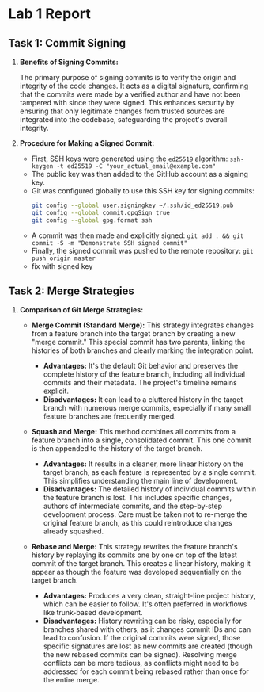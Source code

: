 # Lab 1 Report

## Task 1: Commit Signing

1.  **Benefits of Signing Commits:**

    The primary purpose of signing commits is to verify the origin and integrity of the code changes. It acts as a digital signature, confirming that the commits were made by a verified author and have not been tampered with since they were signed. This enhances security by ensuring that only legitimate changes from trusted sources are integrated into the codebase, safeguarding the project's overall integrity.

2.  **Procedure for Making a Signed Commit:**
    *   First, SSH keys were generated using the `ed25519` algorithm:
        `ssh-keygen -t ed25519 -C "your_actual_email@example.com"`
    *   The public key was then added to the GitHub account as a signing key.
    *   Git was configured globally to use this SSH key for signing commits:
        ```bash
        git config --global user.signingkey ~/.ssh/id_ed25519.pub
        git config --global commit.gpgSign true
        git config --global gpg.format ssh
        ```
    *   A commit was then made and explicitly signed:
        `git add . && git commit -S -m "Demonstrate SSH signed commit"`
    *   Finally, the signed commit was pushed to the remote repository:
        `git push origin master`
    * fix with signed key

## Task 2: Merge Strategies

1.  **Comparison of Git Merge Strategies:**

    *   **Merge Commit (Standard Merge):**
        This strategy integrates changes from a feature branch into the target branch by creating a new "merge commit." This special commit has two parents, linking the histories of both branches and clearly marking the integration point.
        *   **Advantages:** It's the default Git behavior and preserves the complete history of the feature branch, including all individual commits and their metadata. The project's timeline remains explicit.
        *   **Disadvantages:** It can lead to a cluttered history in the target branch with numerous merge commits, especially if many small feature branches are frequently merged.

    *   **Squash and Merge:**
        This method combines all commits from a feature branch into a single, consolidated commit. This one commit is then appended to the history of the target branch.
        *   **Advantages:** It results in a cleaner, more linear history on the target branch, as each feature is represented by a single commit. This simplifies understanding the main line of development.
        *   **Disadvantages:** The detailed history of individual commits within the feature branch is lost. This includes specific changes, authors of intermediate commits, and the step-by-step development process. Care must be taken not to re-merge the original feature branch, as this could reintroduce changes already squashed.

    *   **Rebase and Merge:**
        This strategy rewrites the feature branch's history by replaying its commits one by one on top of the latest commit of the target branch. This creates a linear history, making it appear as though the feature was developed sequentially on the target branch.
        *   **Advantages:** Produces a very clean, straight-line project history, which can be easier to follow. It's often preferred in workflows like trunk-based development.
        *   **Disadvantages:** History rewriting can be risky, especially for branches shared with others, as it changes commit IDs and can lead to confusion. If the original commits were signed, those specific signatures are lost as new commits are created (though the new rebased commits can be signed). Resolving merge conflicts can be more tedious, as conflicts might need to be addressed for each commit being rebased rather than once for the entire merge.


